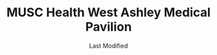 ---
layout: location-page
date: Last Modified
description: "Local COVID-19 testing is available at MUSC Health West Ashley Medical Pavilion in Charleston, South Carolina, USA."
permalink: "locations/south-carolina/charleston/musc-health-west-ashley-medical-pavilion/"
tags:
  - locations
  - south-carolina
title: MUSC Health West Ashley Medical Pavilion
uniqueName: musc-health-west-ashley-medical-pavilion
state: South Carolina
stateAbbr: SC
hood: "Charleston"
address: "2075 Charlie Hall Blvd"
city: "Charleston"
zip: "29414"
zipsNearby: "29901 29902 29903 29904 29905 29906 29907 29916 29925 29926 29928 29938 29929 29931 29933 29935 29912 29936 29920 29914 29940 29941 29945 29426 29510 29429 29431 29018 29432 29401 29402 29403 29404 29405 29406 29407 29409 29410 29412 29413 29414 29415 29416 29417 29418 29419 29420 29422 29423 29424 29425 29492 29434 29435 29436 29041 29437 29438 29047 29048 29439 29440 29442 29445 29056 29446 29447 29448 29059 29449 29450 29451 29452 29453 29455 29457 29556 29456 29564 29082 29458 29430 29461 29464 29465 29466 29468 29469 29470 29471 29472 29474 29475 29476 29477 29479 29590 29142 29481 29482 29148 29483 29484 29485 29163 29487 29433 29488 29493" 
mapUrl: "http://maps.apple.com/?q=MUSC+Health+West+Ashley+Medical+Pavilion&address=2075+Charlie+Hall+Blvd,Charleston,South+Carolina,29414"
locationType: Drive-thru
phone: ""
website: "https://campaigns.muschealth.org/virtual-care/index.html"
onlineBooking: undefined
closed: undefined
closedUpdate: April 22nd, 2020
notes: ""
days: Contact for hours of operation.
ctaMessage: Learn more
ctaUrl: "https://campaigns.muschealth.org/virtual-care/index.html"
---